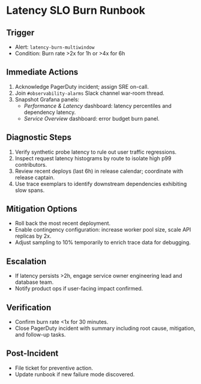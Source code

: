 # Latency SLO Burn Runbook

## Trigger

- Alert: `latency-burn-multiwindow`
- Condition: Burn rate >2x for 1h or >4x for 6h

## Immediate Actions

1. Acknowledge PagerDuty incident; assign SRE on-call.
2. Join `#observability-alarms` Slack channel war-room thread.
3. Snapshot Grafana panels:
   - _Performance & Latency_ dashboard: latency percentiles and dependency latency.
   - _Service Overview_ dashboard: error budget burn panel.

## Diagnostic Steps

1. Verify synthetic probe latency to rule out user traffic regressions.
2. Inspect request latency histograms by route to isolate high p99 contributors.
3. Review recent deploys (last 6h) in release calendar; coordinate with release captain.
4. Use trace exemplars to identify downstream dependencies exhibiting slow spans.

## Mitigation Options

- Roll back the most recent deployment.
- Enable contingency configuration: increase worker pool size, scale API replicas by 2x.
- Adjust sampling to 10% temporarily to enrich trace data for debugging.

## Escalation

- If latency persists >2h, engage service owner engineering lead and database team.
- Notify product ops if user-facing impact confirmed.

## Verification

- Confirm burn rate <1x for 30 minutes.
- Close PagerDuty incident with summary including root cause, mitigation, and follow-up tasks.

## Post-Incident

- File ticket for preventive action.
- Update runbook if new failure mode discovered.
